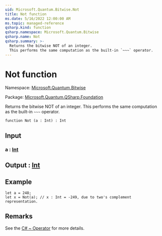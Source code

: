 ```yaml
---
uid: Microsoft.Quantum.Bitwise.Not
title: Not function
ms.date: 5/16/2022 12:00:00 AM
ms.topic: managed-reference
qsharp.kind: function
qsharp.namespace: Microsoft.Quantum.Bitwise
qsharp.name: Not
qsharp.summary: >-
  Returns the bitwise NOT of an integer.
  This performs the same computation as the built-in `~~~` operator.
---
```


# Not function

Namespace: [Microsoft.Quantum.Bitwise](xref:Microsoft.Quantum.Bitwise)

Package: [Microsoft.Quantum.QSharp.Foundation](https://nuget.org/packages/Microsoft.Quantum.QSharp.Foundation)


Returns the bitwise NOT of an integer.This performs the same computation as the built-in `~~~` operator.

```qsharp
function Not (a : Int) : Int
```


## Input

### a : [Int](xref:microsoft.quantum.qsharp.valueliterals#int-literals)





## Output : [Int](xref:microsoft.quantum.qsharp.valueliterals#int-literals)



## Example

```qsharplet a = 248;let x = Not(a); // x : Int = -249, due to two's complement representation.```

## Remarks

See the [C# ~ Operator](https://docs.microsoft.com/dotnet/csharp/language-reference/operators/bitwise-complement-operator) for more details.